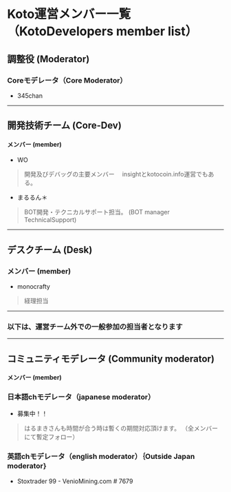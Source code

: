 # Koto運営メンバー一覧（KotoDevelopers member list）

## 調整役 (Moderator)
### Coreモデレータ（Core Moderator）
- 345chan

---
## 開発技術チーム (Core-Dev)
#### メンバー (member) 
- WO 
> 開発及びデバッグの主要メンバー
　insightとkotocoin.info運営でもある。 

- まるるん＊
> BOT開発・テクニカルサポート担当。 (BOT manager　TechnicalSupport)

---
## デスクチーム (Desk)
### メンバー (member)
- monocrafty
> 経理担当

---
### 以下は、運営チーム外での一般参加の担当者となります
---
## コミュニティモデレータ (Community moderator)
#### メンバー (member) 

### 日本語chモデレータ（japanese moderator）
- 募集中！！　
>はるまきさんも時間が合う時は暫くの期間対応頂けます。
（全メンバーにて暫定フォロー）
### 英語chモデレータ（english moderator）｛Outside Japan moderator｝
- Stoxtrader 99 - VenioMining.com # 7679

